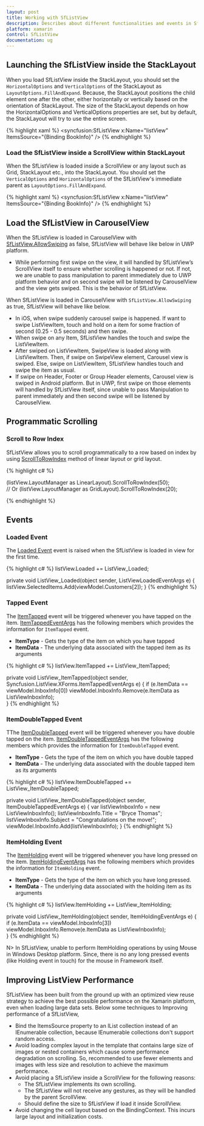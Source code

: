 ```yaml
---
layout: post
title: Working with SfListView
description: Describes about different functionalities and events in SfListView.
platform: xamarin
control: SfListView
documentation: ug
---
```


## Launching the SfListView inside the StackLayout

When you load SfListView inside the StackLayout, you should set the `HorizontalOptions` and `VerticalOptions` of the StackLayout as `LayoutOptions.FillAndExpand`.
Because, the StackLayout positions the child element one after the other, either horizontally or vertically based on the orientation of StackLayout. The size of the StackLayout depends on how the HorizontalOptions and VerticalOptions properties are set, but by default, the StackLayout will try to use the entire screen. 

{% highlight xaml %}
<StackLayout VerticalOptions="FillAndExpand" HorizontalOptions="FillAndExpand">
  <syncfusion:SfListView x:Name="listView" ItemsSource="{Binding BookInfo}" />
</StackLayout>
{% endhighlight %}

### Load the SfListView inside a ScrollView within StackLayout

When the SfListView is loaded inside a ScrollView or any layout such as Grid, StackLayout etc., into the StackLayout. You should set the `VerticalOptions` and `HorizontalOptions` of the SfListView's immediate parent as `LayoutOptions.FillAndExpand`.

{% highlight xaml %}
<StackLayout>
  <ScrollView VerticalOptions="FillAndExpand" HorizontalOptions="FillAndExpand">
    <syncfusion:SfListView x:Name="listView" ItemsSource="{Binding BookInfo}" />
  </ScrollView>
</StackLayout>
{% endhighlight %}

## Load the SfListView in CarouselView

When the SfListView is loaded in CarouselView with [SfListView.AllowSwiping](https://help.syncfusion.com/cr/cref_files/xamarin/sflistview/Syncfusion.SfListView.XForms~Syncfusion.ListView.XForms.SfListView~AllowSwiping.html) as false, SfListView will behave like below in UWP platform. 
 
* While performing first swipe on the view, it will handled by SfListView’s ScrollView itself to ensure whether scrolling is happened or not. If not, we are unable to pass manipulation to parent immediately due to UWP platform behavior and on second swipe will be listened by CarouselView and the view gets swiped. This is the behavior of SfListView. 
  
When SfListView is loaded in CarouselView with `SfListView.AllowSwiping` as true, SfListView will behave like below.  
 
* In iOS, when swipe suddenly carousel swipe is happened. If want to swipe ListViewItem, touch and hold on a item for some fraction of second (0.25 - 0.5 seconds) and then swipe. 
* When swipe on any Item, SfListView handles the touch and swipe the ListViewItem.  
* After swiped on ListViewItem, SwipeView is loaded along with ListViewItem. Then, if swipe on SwipeView element, Carousel view is swiped. Else, swipe on ListViewItem, SfListView handles touch and swipe the item as usual. 
* If swipe on Header, Footer or Group Header elements, Carousel view is swiped in Android platform. But in UWP, first swipe on those elements will handled by SfListView itself, since unable to pass Manipulation to parent immediately and then second swipe will be listened by CarouselView.

## Programmatic Scrolling

### Scroll to Row Index

SfListView allows you to scroll programmatically to a row based on index by using [ScrollToRowIndex](https://help.syncfusion.com/cr/cref_files/xamarin/sflistview/Syncfusion.SfListView.XForms~Syncfusion.ListView.XForms.LayoutBase~ScrollToRowIndex.html) method of linear layout or grid layout.

{% highlight c# %}

(listView.LayoutManager as LinearLayout).ScrollToRowIndex(50);   
// Or
(listView.LayoutManager as GridLayout).ScrollToRowIndex(20);

{% endhighlight %}

## Events

### Loaded Event

The [Loaded Event](https://help.syncfusion.com/cr/cref_files/xamarin/sflistview/Syncfusion.SfListView.XForms~Syncfusion.ListView.XForms.SfListView~Loaded_EV.html) event is raised when the SfListView is loaded in view for the first time.

{% highlight c# %}
listView.Loaded += ListView_Loaded;

private void ListView_Loaded(object sender, ListViewLoadedEventArgs e)
{
   listView.SelectedItems.Add(viewModel.Customers[2]);
}
{% endhighlight %}

### Tapped Event

The [ItemTapped](https://help.syncfusion.com/cr/cref_files/xamarin/sflistview/Syncfusion.SfListView.XForms~Syncfusion.ListView.XForms.SfListView~ItemTapped_EV.html) event will be triggered whenever you have tapped on the item. [ItemTappedEventArgs](https://help.syncfusion.com/cr/cref_files/xamarin/sflistview/Syncfusion.SfListView.XForms~Syncfusion.ListView.XForms.ItemTappedEventArgs.html) has the following members which provides the information for `ItemTapped` event.

* **ItemType** - Gets the type of the item on which you have tapped
* **ItemData** - The underlying data associated with the tapped item as its arguments
 
{% highlight c# %}
listView.ItemTapped += ListView_ItemTapped;

private void ListView_ItemTapped(object sender, Syncfusion.ListView.XForms.ItemTappedEventArgs e)
{
    if (e.ItemData == viewModel.InboxInfo[0])
      viewModel.InboxInfo.Remove(e.ItemData as ListViewInboxInfo);  
}
{% endhighlight %}

### ItemDoubleTapped Event

TThe [ItemDoubleTapped](https://help.syncfusion.com/cr/cref_files/xamarin/sflistview/Syncfusion.SfListView.XForms~Syncfusion.ListView.XForms.SfListView~ItemDoubleTapped_EV.html) event will be triggered whenever you have double tapped on the item. [ItemDoubleTappedEventArgs](https://help.syncfusion.com/cr/cref_files/xamarin/sflistview/Syncfusion.SfListView.XForms~Syncfusion.ListView.XForms.ItemDoubleTappedEventArgs.html) has the following members which provides the information for `ItemDoubleTapped` event.

* **ItemType** - Gets the type of the item on which you have double tapped
* **ItemData** - The underlying data associated with the double tapped item as its arguments

{% highlight c# %}
listView.ItemDoubleTapped += ListView_ItemDoubleTapped;

private void ListView_ItemDoubleTapped(object sender, ItemDoubleTappedEventArgs e)
{
    var listViewInboxInfo = new ListViewInboxInfo();
    listViewInboxInfo.Title = "Bryce Thomas";
    listViewInboxInfo.Subject = "Congratulations on the move!";
    viewModel.InboxInfo.Add(listViewInboxInfo);
}
{% endhighlight %}

### ItemHolding Event

The [ItemHolding](https://help.syncfusion.com/cr/cref_files/xamarin/sflistview/Syncfusion.SfListView.XForms~Syncfusion.ListView.XForms.SfListView~ItemHolding_EV.html) event will be triggered whenever you have long pressed on the item. [ItemHoldingEventArgs](https://help.syncfusion.com/cr/cref_files/xamarin/sflistview/Syncfusion.SfListView.XForms~Syncfusion.ListView.XForms.ItemHoldingEventArgs.html) has the following members which provides the information for `ItemHolding` event.

* **ItemType** - Gets the type of the item on which you have long pressed.
* **ItemData** - The underlying data associated with the holding item as its arguments
 
{% highlight c# %}
listView.ItemHolding += ListView_ItemHolding;

private void ListView_ItemHolding(object sender, ItemHoldingEventArgs e)
{
   if (e.ItemData == viewModel.InboxInfo[3])
      viewModel.InboxInfo.Remove(e.ItemData as ListViewInboxInfo);         
}
{% endhighlight %}

N> In SfListView, unable to perform ItemHolding operations by using Mouse in Windows Desktop platform. Since, there is no any long pressed events (like Holding event in touch) for the mouse in Framework itself.

## Improving ListView Performance

SfListView has been built from the ground up with an optimized view reuse strategy to achieve the best possible performance on the Xamarin platform, even when loading large data sets. Below some techniques to Improving performance of a SfListView,

* Bind the ItemsSource property to an IList<T> collection instead of an IEnumerable<T> collection, because IEnumerable<T> collections don't support random access.
* Avoid loading complex layout in the template that contains large size of images or nested containers which cause some performance degradation on scrolling. So, recommended to use fewer elements and images with less size and resolution to achieve the maximum performance.
* Avoid placing a SfListView inside a ScrollView for the following reasons:
  * The SfListView implements its own scrolling.
  * The SfListView will not receive any gestures, as they will be handled by the parent ScrollView.
  * Should define the size to SfListView if load it inside ScrollView.
* Avoid changing the cell layout based on the BindingContext. This incurs large layout and initialization costs.